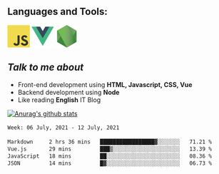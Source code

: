 ## **Languages and Tools:**      
<code><img height="50" src="https://raw.githubusercontent.com/github/explore/80688e429a7d4ef2fca1e82350fe8e3517d3494d/topics/javascript/javascript.png"></code>
<code><img height="50"  src="https://raw.githubusercontent.com/github/explore/80688e429a7d4ef2fca1e82350fe8e3517d3494d/topics/vue/vue.png"></code>
<code><img height="50"  src="https://raw.githubusercontent.com/github/explore/80688e429a7d4ef2fca1e82350fe8e3517d3494d/topics/nodejs/nodejs.png"></code>

## *Talk to me about*
- Front-end development using **HTML, Javascript, CSS, Vue**
- Backend development using **Node**
- Like reading **English** IT Blog    

[![Anurag's github stats](https://github-readme-stats.vercel.app/api?username=qdi5)](https://github.com/anuraghazra/github-readme-stats)    

<!--START_SECTION:waka-->
```text
Week: 06 July, 2021 - 12 July, 2021

Markdown     2 hrs 36 mins   █████████████████▓░░░░░░░   71.21 % 
Vue.js       29 mins         ███▒░░░░░░░░░░░░░░░░░░░░░   13.39 % 
JavaScript   18 mins         ██░░░░░░░░░░░░░░░░░░░░░░░   08.36 % 
JSON         14 mins         █▓░░░░░░░░░░░░░░░░░░░░░░░   06.73 % 
```
<!--END_SECTION:waka-->
